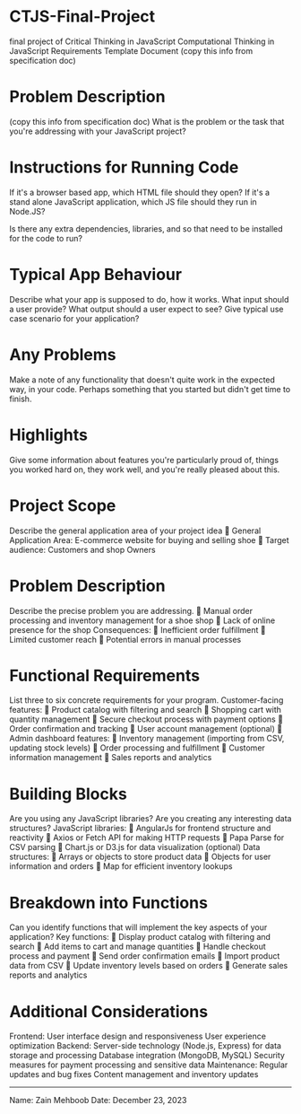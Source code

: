 # CTJS-Final-Project
final project of Critical Thinking in JavaScript
Computational Thinking in JavaScript
Requirements Template Document
(copy this info from specification doc)

# Problem Description

(copy this info from specification doc)
What is the problem or the task that you're
addressing with your JavaScript project?

# Instructions for Running Code

If it's a browser based app, which HTML file should they open?
If it's a stand alone JavaScript application, which JS file
should they run in Node.JS?

Is there any extra dependencies, libraries, and so that need
to be installed for the code to run?

# Typical App Behaviour

Describe what your app is supposed to do, how it works.
What input should a user provide?
What output should a user expect to see?
Give typical use case scenario for your application?

# Any Problems

Make a note of any functionality that doesn't quite work in
the expected way, in your code. Perhaps something that you
started but didn't get time to finish.

# Highlights

Give some information about features you're particularly
proud of, things you worked hard on, they work well,
and you're really pleased about this.
# Project Scope
Describe the general application area of your project idea
 General Application Area:
E-commerce website for buying and selling shoe
 Target audience:
Customers and shop Owners
# Problem Description
Describe the precise problem you are addressing.
 Manual order processing and inventory management for a shoe shop
 Lack of online presence for the shop
Consequences:
 Inefficient order fulfillment
 Limited customer reach
 Potential errors in manual processes
# Functional Requirements
List three to six concrete requirements for your program.
Customer-facing features:
 Product catalog with filtering and search
 Shopping cart with quantity management
 Secure checkout process with payment options
 Order confirmation and tracking
 User account management (optional)
 Admin dashboard features:
 Inventory management (importing from CSV, updating stock levels)
 Order processing and fulfillment
 Customer information management
 Sales reports and analytics
# Building Blocks
Are you using any JavaScript libraries?
Are you creating any interesting data structures?
JavaScript libraries:
 AngularJs for frontend structure and reactivity
 Axios or Fetch API for making HTTP requests
 Papa Parse for CSV parsing
 Chart.js or D3.js for data visualization (optional)
Data structures:
 Arrays or objects to store product data
 Objects for user information and orders
 Map for efficient inventory lookups
# Breakdown into Functions
Can you identify functions that will implement the key aspects
of your application?
Key functions:
 Display product catalog with filtering and search
 Add items to cart and manage quantities
 Handle checkout process and payment
 Send order confirmation emails
 Import product data from CSV
 Update inventory levels based on orders
 Generate sales reports and analytics
# Additional Considerations
Frontend:
User interface design and responsiveness
User experience optimization
Backend:
Server-side technology (Node.js, Express) for data storage and processing
Database integration (MongoDB, MySQL)
Security measures for payment processing and sensitive data
Maintenance:
Regular updates and bug fixes
Content management and inventory updates

---
Name: Zain Mehboob
Date: December 23, 2023